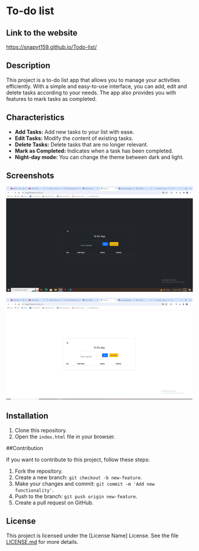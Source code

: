 

# To-do list

## Link to the website

https://snapyt159.github.io/Todo-list/


## Description

This project is a to-do list app that allows you to manage your activities efficiently. With a simple and easy-to-use interface, you can add, edit and delete tasks according to your needs. The app also provides you with features to mark tasks as completed.

## Characteristics

- **Add Tasks:** Add new tasks to your list with ease.
- **Edit Tasks:** Modify the content of existing tasks.
- **Delete Tasks:** Delete tasks that are no longer relevant.
- **Mark as Completed:** Indicates when a task has been completed.
- **Night-day mode:** You can change the theme between dark and light.

## Screenshots

![Project Logo](https://github.com/Snapyt159/Todo-list/blob/master/screenshots/todo%20app%20n.jpg)

![Project Logo](https://github.com/Snapyt159/Todo-list/blob/master/screenshots/todo%20app%20w.jpg)

## Installation

1. Clone this repository.
2. Open the `index.html` file in your browser.

##Contribution

If you want to contribute to this project, follow these steps:

1. Fork the repository.
2. Create a new branch: `git checkout -b new-feature`.
3. Make your changes and commit: `git commit -m 'Add new functionality'`.
4. Push to the branch: `git push origin new-feature`.
5. Create a pull request on GitHub.

## License

This project is licensed under the [License Name] License. See the file [LICENSE.md](LICENSE.md) for more details.
